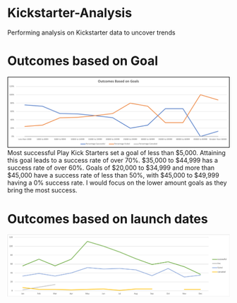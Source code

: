 # Kickstarter-Analysis
Performing analysis on Kickstarter data to uncover trends

# Outcomes based on Goal
![goals](Outcomes%20based%20on%20Goal.png)
Most successful Play Kick Starters set a goal of less than $5,000. Attaining this goal leads to a success rate of over 70%. $35,000 to $44,999 has a success rate of over 60%. Goals of $20,000 to $34,999 and more than $45,000 have a success rate of less than 50%, with $45,000 to $49,999 having a 0% success rate. I would focus on the lower amount goals as they bring the most success. 

	
	
  
# Outcomes based on launch dates
![Date](Outcomes%20based%20on%20launch%20dates.png)
  
  
  
